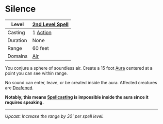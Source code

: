 # Silence

| Level    | [2nd Level Spell](2nd%20Level%20Spells.md)          |
| -------- | --------------------------------------------------- |
| Casting  | 1 [Action](../../../../Game%20Procedures/Core%20Procedures/Action.md) |
| Duration | None                                                |
| Range    | 60 feet                                             |
| Domains  | [Air](../../Spell%20Domains/Air.md)              |

You conjure a sphere of soundless air. Create a 15 foot [Aura](../../Areas%20of%20Effect/Aura.md) centered at a point you can see within range.

No sound can enter, leave, or be created inside the aura. Affected creatures are [Deafened](../../../../Game%20Procedures/Conditions/Deafened.md).

**Notably, this means [Spellcasting](../../../Spellcasting/Spellcasting%20Procedures/Spellcasting%20Procedures.md) is impossible inside the aura since it requires speaking.**

---
*Upcast: Increase the range by 30' per spell level.*

